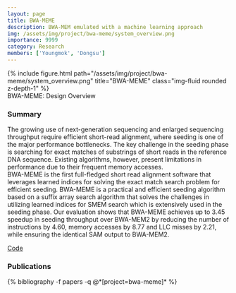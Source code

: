 ```yaml
---
layout: page
title: BWA-MEME
description: BWA-MEM emulated with a machine learning approach
img: /assets/img/project/bwa-meme/system_overview.png
importance: 9999
category: Research
members: ['Youngmok', 'Dongsu']
---
```


<div class="row justify-content-sm-center">
    <div class="col-md mt-3 col-md-9">
        {% include figure.html path="/assets/img/project/bwa-meme/system_overview.png" title="BWA-MEME" class="img-fluid rounded z-depth-1" %}
        <div class="caption">
            BWA-MEME: Design Overview
        </div>
    </div>
</div>



<h3>Summary</h3>
The growing use of next-generation sequencing and enlarged sequencing throughput require efficient
short-read alignment, where seeding is one of the major performance bottlenecks. The key challenge in the seeding
phase is searching for exact matches of substrings of short reads in the reference DNA sequence. Existing algorithms, however, present limitations in performance due to their frequent memory accesses.
<br/>
BWA-MEME is the first full-fledged short read alignment software that leverages learned
indices for solving the exact match search problem for efficient seeding. BWA-MEME is a practical and efficient
seeding algorithm based on a suffix array search algorithm that solves the challenges in utilizing learned indices for
SMEM search which is extensively used in the seeding phase. Our evaluation shows that BWA-MEME achieves up
to 3.45 speedup in seeding throughput over BWA-MEM2 by reducing the number of instructions by 4.60, memory accesses by 8.77 and LLC misses by 2.21, while ensuring the identical SAM output to BWA-MEM2.

<p class="profile-buttons">
    <a class="btn z-depth-0" href="https://github.com/kaist-ina/BWA-MEME">Code</a>
</p>
<h3>Publications</h3>
<div class="publications">
{% bibliography -f papers -q @*[project=bwa-meme]* %}
</div>


<!-- <h3>Media</h3>
<div class="row justify-content-sm-center">
    <div class="col-md mt-3 mt-md-0 col-md-6">
        {% include youtube.html src="https://www.youtube.com/embed/p7zYAVz7qxk?start=0" class="rounded z-depth-1" %}
        <div class="caption">
            15 minute talk.
        </div>
    </div>
</div> -->
